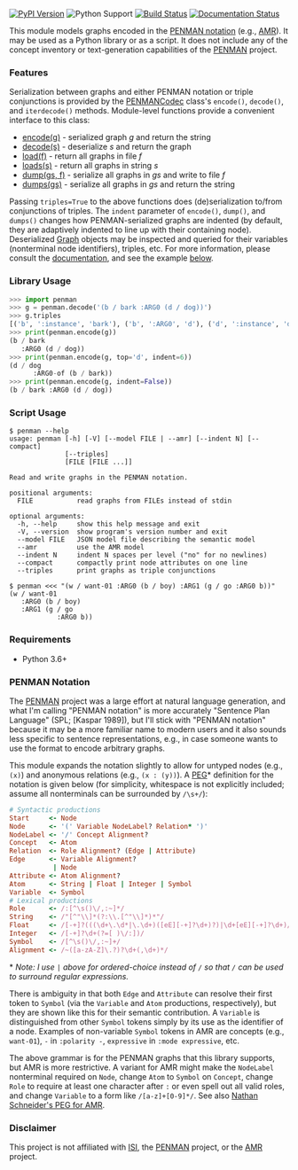 
[![PyPI Version](https://img.shields.io/pypi/v/penman.svg)](https://pypi.org/project/Penman/)
![Python Support](https://img.shields.io/pypi/pyversions/penman.svg)
[![Build Status](https://travis-ci.org/goodmami/penman.svg?branch=develop)](https://travis-ci.org/goodmami/penman)
[![Documentation Status](https://readthedocs.org/projects/penman/badge/?version=latest)](https://penman.readthedocs.io/en/latest/?badge=latest)

This module models graphs encoded in the [PENMAN notation](#penman-notation)
(e.g., [AMR][]). It may be used as a Python library or as a script.
It does not include any of the concept inventory or text-generation
capabilities of the [PENMAN][] project.

### Features

Serialization between graphs and either PENMAN notation or triple
conjunctions is provided by the [PENMANCodec][] class's `encode()`,
`decode()`, and `iterdecode()` methods. Module-level functions
provide a convenient interface to this class:

* [encode(g)][] - serialized graph *g* and return the string
* [decode(s)][] - deserialize *s* and return the graph
* [load(f)][] - return all graphs in file *f*
* [loads(s)][] - return all graphs in string *s*
* [dump(gs, f)][] - serialize all graphs in *gs* and write to file *f*
* [dumps(gs)][] - serialize all graphs in *gs* and return the string

Passing `triples=True` to the above functions does (de)serialization
to/from conjunctions of triples. The `indent` parameter of `encode()`,
`dump()`, and `dumps()` changes how PENMAN-serialized graphs are
indented (by default, they are adaptively indented to line up with
their containing node). Deserialized [Graph][] objects may be inspected
and queried for their variables (nonterminal node identifiers), triples,
etc. For more information, please consult the [documentation][], and see
the example [below](#library-usage).

### Library Usage

```python
>>> import penman
>>> g = penman.decode('(b / bark :ARG0 (d / dog))')
>>> g.triples
[('b', ':instance', 'bark'), ('b', ':ARG0', 'd'), ('d', ':instance', 'dog')]
>>> print(penman.encode(g))
(b / bark
   :ARG0 (d / dog))
>>> print(penman.encode(g, top='d', indent=6))
(d / dog
      :ARG0-of (b / bark))
>>> print(penman.encode(g, indent=False))
(b / bark :ARG0 (d / dog))
```

### Script Usage

```console
$ penman --help
usage: penman [-h] [-V] [--model FILE | --amr] [--indent N] [--compact]
              [--triples]
              [FILE [FILE ...]]

Read and write graphs in the PENMAN notation.

positional arguments:
  FILE           read graphs from FILEs instead of stdin

optional arguments:
  -h, --help     show this help message and exit
  -V, --version  show program's version number and exit
  --model FILE   JSON model file describing the semantic model
  --amr          use the AMR model
  --indent N     indent N spaces per level ("no" for no newlines)
  --compact      compactly print node attributes on one line
  --triples      print graphs as triple conjunctions

$ penman <<< "(w / want-01 :ARG0 (b / boy) :ARG1 (g / go :ARG0 b))"
(w / want-01
   :ARG0 (b / boy)
   :ARG1 (g / go
            :ARG0 b))
```

### Requirements

- Python 3.6+

### PENMAN Notation

The [PENMAN][] project was a large effort at natural language generation,
and what I'm calling "PENMAN notation" is more accurately "Sentence Plan
Language" (SPL; [Kaspar 1989]), but I'll stick with "PENMAN notation"
because it may be a more familiar name to modern users and it also sounds
less specific to sentence representations, e.g., in case someone wants to
use the format to encode arbitrary graphs.

This module expands the notation slightly to allow for untyped nodes
(e.g., `(x)`) and anonymous relations (e.g., `(x : (y))`). A [PEG][]\*
definition for the notation is given below (for simplicity, whitespace
is not explicitly included; assume all nonterminals can be surrounded
by `/\s+/`):

```ruby
# Syntactic productions
Start     <- Node
Node      <- '(' Variable NodeLabel? Relation* ')'
NodeLabel <- '/' Concept Alignment?
Concept   <- Atom
Relation  <- Role Alignment? (Edge | Attribute)
Edge      <- Variable Alignment?
           | Node
Attribute <- Atom Alignment?
Atom      <- String | Float | Integer | Symbol
Variable  <- Symbol
# Lexical productions
Role      <- /:[^\s()\/,:~]*/
String    <- /"[^"\\]*(?:\\.[^"\\]*)*"/
Float     <- /[-+]?(((\d+\.\d*|\.\d+)([eE][-+]?\d+)?)|\d+[eE][-+]?\d+)/
Integer   <- /[-+]?\d+(?=[ )\/:])/
Symbol    <- /[^\s()\/,:~]+/
Alignment <- /~([a-zA-Z]\.?)?\d+(,\d+)*/
```

\* *Note: I use `|` above for ordered-choice instead of `/` so that `/`
can be used to surround regular expressions.*

There is ambiguity in that both `Edge` and `Attribute` can resolve
their first token to `Symbol` (via the `Variable` and `Atom`
productions, respectively), but they are shown like this for their
semantic contribution. A `Variable` is distinguished from other
`Symbol` tokens simply by its use as the identifier of a node.
Examples of non-variable `Symbol` tokens in AMR are concepts (e.g.,
`want-01`), `-` in `:polarity -`, `expressive` in `:mode expressive`,
etc.

The above grammar is for the PENMAN graphs that this library supports,
but AMR is more restrictive.  A variant for AMR might make the
`NodeLabel` nonterminal required on `Node`, change `Atom` to `Symbol`
on `Concept`, change `Role` to require at least one character after
`:` or even spell out all valid roles, and change `Variable` to a form
like `/[a-z]+[0-9]*/`. See also [Nathan Schneider's PEG for
AMR](https://github.com/nschneid/amr-hackathon/blob/master/src/amr.peg).

### Disclaimer

This project is not affiliated with [ISI], the [PENMAN] project, or the
[AMR] project.

[PENMAN]: http://www.isi.edu/natural-language/penman/penman.html
[AMR]: http://amr.isi.edu/
[Kasper 1989]: http://www.aclweb.org/anthology/H89-1022
[PEG]: https://en.wikipedia.org/wiki/Parsing_expression_grammar
[ISI]: http://isi.edu/

[documentation]: docs/API.md
[PENMANCodec]: docs/API.md#penmancodec
[AMRCodec]: docs/API.md#amrcodec
[encode(g)]: docs/API.md#encode
[decode(s)]: docs/API.md#decode
[load(f)]: docs/API.md#load
[loads(s)]: docs/API.md#loads
[dump(gs, f)]: docs/API.md#dump
[dumps(gs)]: docs/API.md#dumps
[Graph]: docs/API.md#graph
